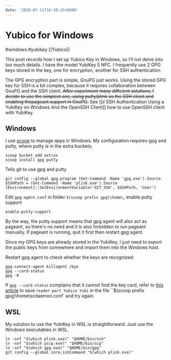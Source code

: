```yaml
---
date: '2020-07-11T16:38:25+0800'
---
```


# Yubico for Windows

#windows #yubikey [[Yubico]]

This post records how I set up Yubico Key in Windows, so I’ll not delve into too much details. I have the model YubiKey 5 NFC. I frequently use 2 GPG keys stored in the key, one for encryption, another for SSH authentication.

The GPG encryption part is simple, GnuPG just works. Using the stored GPG key for SSH is a bit complex, because it requires collaboration between GnuPG and the SSH client. ~~After experiment many different solutions, I decide to use the simplest one, using putty/plink as the SSH client and enabling thepageant support in GnuPG.~~ See [[♯ SSH Authentication Using a YubiKey on Windows And the OpenSSH Client]] how to use OpenSSH client with YubiKey.

<!--more-->

## Windows

I use [scoop](https://scoop.sh) to manage apps in Windows. My configuration requires gpg and putty, where putty is in the extra buckets.

```
scoop bucket add extras
scoop install gpg putty
```

Tells git to use gpg and putty

```
git config --global gpg.program (Get-Command -Name 'gpg.exe').Source
$SSHPath = (Get-Command -Name 'plink.exe').Source
[Environment]::SetEnvironmentVariable('GIT_SSH', $SSHPath, 'User')
```

Edit `gpg-agent.conf` in folder `$(scoop prefix gpg)\home\`, enable putty support

```
enable-putty-support
```

By the way, the putty support means that gpg agent will also act as pageant, so there's no need and it is also forbidden to run pageant manually. If pageant is running, quit it first then restart gpg agent.

Since my GPG keys are already stored in the YubiKey, I just need to export the public keys from somewhere and import them into the Windows host.

Restart gpg agent to check whether the keys are recognized:

```
gpg-connect-agent killagent /bye
gpg --card-status
gpg -K
```

If `gpg --card-status` complains that it cannot find the key card, refer to [this article](https://support.yubico.com/support/solutions/articles/15000014892-troubleshooting-issues-with-gpg) to save `reader-port Yubico Yubi` in the file ``$(scoop prefix gpg)\home\scdaemon.conf` and try again.

## WSL

My solution to use the YubiKey in WSL is straightforward. Just use the Windows executables in WSL.

```
ln -snf "$(which plink.exe)" "$HOME/bin/ssh"
ln -snf "$(which pscp.exe)" "$HOME/bin/scp"
ln -snf "$(which gpg.exe)" "$HOME/bin/gpg"
git config --global core.sshCommand "$(which plink.exe)"
```
